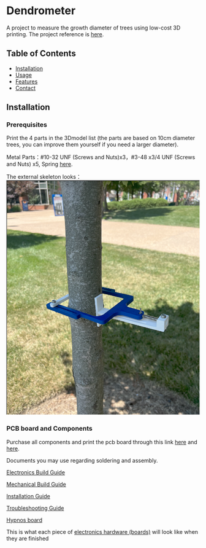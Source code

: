 # Dendrometer
A project to measure the growth diameter of trees using low-cost 3D printing. The project reference is [here](https://github.com/OPEnSLab-OSU/Dendrometer).

## Table of Contents

- [Installation](#installation)
- [Usage](#usage)
- [Features](#features)
- [Contact](#contact)

## Installation

### Prerequisites
Print the 4 parts in the 3Dmodel list (the parts are based on 10cm diameter trees, you can improve them yourself if you need a larger diameter).

Metal Parts：#10-32 UNF (Screws and Nuts)x3，#3-48 x3/4 UNF (Screws and Nuts) x5, Spring [here](https://www.amazon.com/dp/B0C625MWL5?psc=1&ref=ppx_yo2ov_dt_b_product_details).

The external skeleton looks：
![picture1](https://github.com/FengHu101/Dendrometer-SLU/blob/1644c595654b75db20a5b4d008244b2fac7f5524/3Dmodel/%E6%88%AA%E5%B1%8F2024-07-23%20%E4%B8%8B%E5%8D%8812.21.43.png)

### PCB board and Components
Purchase all components and print the pcb board through this link [here](PCB/node) and [here](https://github.com/OPEnSLab-OSU/OPEnS-Hypnos/tree/2f1a191264073f3a106a7ca9150f7865b615600e/Hypnos%20V3.3).

Documents you may use regarding soldering and assembly.

[Electronics Build Guide](https://docs.google.com/document/d/1BaNuNSJrL86lxKixB8chgZGySgj0bhYSMtVzJu6EDW4/edit?usp=sharing)

[Mechanical Build Guide](https://docs.google.com/document/d/1LzM_XnqVP9GkIqY2_pnTvdrFFe5u78ZPXJizvT70y4o/edit?usp=sharing)

[Installation Guide](https://docs.google.com/document/d/1GR2qeMWASApCwk-RbZwvsvWmB1qEz0QU8RcxwjgoDQY/edit?usp=sharing)

[Troubleshooting Guide](https://docs.google.com/document/d/1QDNaB-4S5bd0xeSMEKG0BypeyKP9h2yMQe_7OiwiJes/edit?usp=sharing)

[Hypnos board](https://www.sciencedirect.com/science/article/pii/S2468067221000420)

This is what each piece of [electronics hardware (boards)](https://docs.google.com/document/d/1wI7lXnlTrcCTOiRcQ7u6__LoJ4MkZnvt11TzLgfz2Sw/edit?usp=sharing) will look like when they are finished








